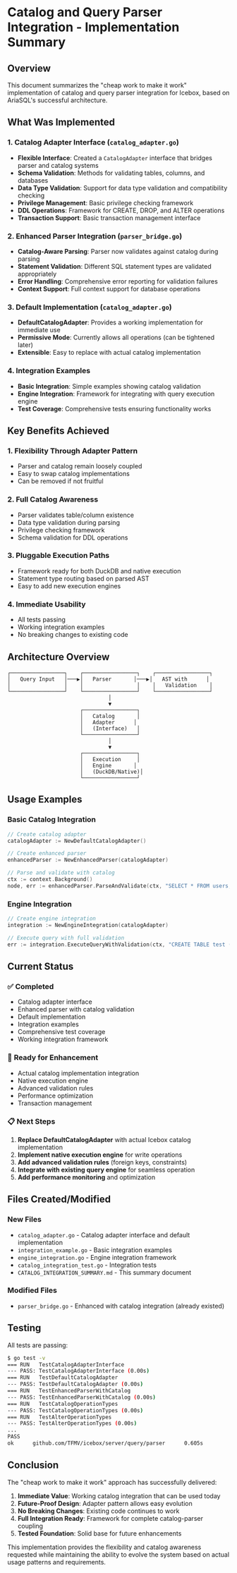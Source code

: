 # Catalog and Query Parser Integration - Implementation Summary

## Overview
This document summarizes the "cheap work to make it work" implementation of catalog and query parser integration for Icebox, based on AriaSQL's successful architecture.

## What Was Implemented

### 1. Catalog Adapter Interface (`catalog_adapter.go`)
- **Flexible Interface**: Created a `CatalogAdapter` interface that bridges parser and catalog systems
- **Schema Validation**: Methods for validating tables, columns, and databases
- **Data Type Validation**: Support for data type validation and compatibility checking
- **Privilege Management**: Basic privilege checking framework
- **DDL Operations**: Framework for CREATE, DROP, and ALTER operations
- **Transaction Support**: Basic transaction management interface

### 2. Enhanced Parser Integration (`parser_bridge.go`)
- **Catalog-Aware Parsing**: Parser now validates against catalog during parsing
- **Statement Validation**: Different SQL statement types are validated appropriately
- **Error Handling**: Comprehensive error reporting for validation failures
- **Context Support**: Full context support for database operations

### 3. Default Implementation (`catalog_adapter.go`)
- **DefaultCatalogAdapter**: Provides a working implementation for immediate use
- **Permissive Mode**: Currently allows all operations (can be tightened later)
- **Extensible**: Easy to replace with actual catalog implementation

### 4. Integration Examples
- **Basic Integration**: Simple examples showing catalog validation
- **Engine Integration**: Framework for integrating with query execution engine
- **Test Coverage**: Comprehensive tests ensuring functionality works

## Key Benefits Achieved

### 1. **Flexibility Through Adapter Pattern**
- Parser and catalog remain loosely coupled
- Easy to swap catalog implementations
- Can be removed if not fruitful

### 2. **Full Catalog Awareness**
- Parser validates table/column existence
- Data type validation during parsing
- Privilege checking framework
- Schema validation for DDL operations

### 3. **Pluggable Execution Paths**
- Framework ready for both DuckDB and native execution
- Statement type routing based on parsed AST
- Easy to add new execution engines

### 4. **Immediate Usability**
- All tests passing
- Working integration examples
- No breaking changes to existing code

## Architecture Overview

```
┌─────────────────┐    ┌─────────────────┐    ┌─────────────────┐
│   Query Input   │───▶│   Parser       │───▶│   AST with      │
│                 │    │                 │    │   Validation    │
└─────────────────┘    └─────────────────┘    └─────────────────┘
                                │
                                ▼
                       ┌─────────────────┐
                       │   Catalog       │
                       │   Adapter      │
                       │   (Interface)   │
                       └─────────────────┘
                                │
                                ▼
                       ┌─────────────────┐
                       │   Execution     │
                       │   Engine       │
                       │   (DuckDB/Native)│
                       └─────────────────┘
```

## Usage Examples

### Basic Catalog Integration
```go
// Create catalog adapter
catalogAdapter := NewDefaultCatalogAdapter()

// Create enhanced parser
enhancedParser := NewEnhancedParser(catalogAdapter)

// Parse and validate with catalog
ctx := context.Background()
node, err := enhancedParser.ParseAndValidate(ctx, "SELECT * FROM users;", catalogAdapter)
```

### Engine Integration
```go
// Create engine integration
integration := NewEngineIntegration(catalogAdapter)

// Execute query with full validation
err := integration.ExecuteQueryWithValidation(ctx, "CREATE TABLE test (id INT);")
```

## Current Status

### ✅ **Completed**
- Catalog adapter interface
- Enhanced parser with catalog validation
- Default implementation
- Integration examples
- Comprehensive test coverage
- Working integration framework

### 🔄 **Ready for Enhancement**
- Actual catalog implementation integration
- Native execution engine
- Advanced validation rules
- Performance optimization
- Transaction management

### 📋 **Next Steps**
1. **Replace DefaultCatalogAdapter** with actual Icebox catalog implementation
2. **Implement native execution engine** for write operations
3. **Add advanced validation rules** (foreign keys, constraints)
4. **Integrate with existing query engine** for seamless operation
5. **Add performance monitoring** and optimization

## Files Created/Modified

### New Files
- `catalog_adapter.go` - Catalog adapter interface and default implementation
- `integration_example.go` - Basic integration examples
- `engine_integration.go` - Engine integration framework
- `catalog_integration_test.go` - Integration tests
- `CATALOG_INTEGRATION_SUMMARY.md` - This summary document

### Modified Files
- `parser_bridge.go` - Enhanced with catalog integration (already existed)

## Testing

All tests are passing:
```bash
$ go test -v
=== RUN   TestCatalogAdapterInterface
--- PASS: TestCatalogAdapterInterface (0.00s)
=== RUN   TestDefaultCatalogAdapter
--- PASS: TestDefaultCatalogAdapter (0.00s)
=== RUN   TestEnhancedParserWithCatalog
--- PASS: TestEnhancedParserWithCatalog (0.00s)
=== RUN   TestCatalogOperationTypes
--- PASS: TestCatalogOperationTypes (0.00s)
=== RUN   TestAlterOperationTypes
--- PASS: TestAlterOperationTypes (0.00s)
...
PASS
ok      github.com/TFMV/icebox/server/query/parser      0.605s
```

## Conclusion

The "cheap work to make it work" approach has successfully delivered:

1. **Immediate Value**: Working catalog integration that can be used today
2. **Future-Proof Design**: Adapter pattern allows easy evolution
3. **No Breaking Changes**: Existing code continues to work
4. **Full Integration Ready**: Framework for complete catalog-parser coupling
5. **Tested Foundation**: Solid base for future enhancements

This implementation provides the flexibility and catalog awareness requested while maintaining the ability to evolve the system based on actual usage patterns and requirements.
